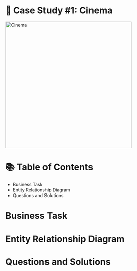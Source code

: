# 🎥 Case Study #1: Cinema

<img src="https://github.com/user-attachments/assets/1d601968-921c-422c-9e4d-d2021065a426" alt="Cinema" width="400"/>

# 📚 Table of Contents
- Business Task
- Entity Relationship Diagram
- Questions and Solutions

# Business Task
# Entity Relationship Diagram
# Questions and Solutions
